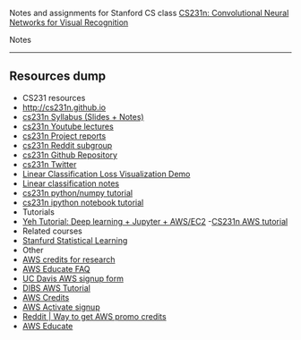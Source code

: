 
Notes and assignments for Stanford CS class [CS231n: Convolutional Neural Networks for Visual Recognition](http://vision.stanford.edu/teaching/cs231n/)

Notes

----
## Resources dump
- CS231 resources
 - http://cs231n.github.io
 - [cs231n Syllabus (Slides + Notes)](http://cs231n.stanford.edu/syllabus.html)
 - [cs231n Youtube lectures](https://www.youtube.com/playlist?list=PLLvH2FwAQhnpj1WEB-jHmPuUeQ8mX-XXG)
 - [cs231n Project reports](http://cs231n.stanford.edu/reports.html)
 - [cs231n Reddit subgroup](https://www.reddit.com/r/cs231n/)
 - [cs231n Github Repository](https://github.com/cs231n/cs231n.github.io)
 - [cs231n Twitter](https://twitter.com/cs231n)
 - [Linear Classification Loss Visualization Demo](vision.stanford.edu/teaching/cs231n/linear-classify-demo/)
  - [Linear classification notes](http://cs231n.github.io/linear-classify/)
  - [cs231n python/numpy tutorial](http://cs231n.github.io/python-numpy-tutorial/)
  - [cs231n ipython notebook tutorial](http://cs231n.github.io/ipython-tutorial/)
- Tutorials
 - [Yeh Tutorial: Deep learning + Jupyter + AWS/EC2](http://efavdb.com/deep-learning-with-jupyter-on-aws/)
 -[CS231n AWS tutorial](http://cs231n.github.io/aws-tutorial/)
- Related courses
 - [Stanfurd Statistical Learning](http://online.stanford.edu/course/statistical-learning-self-paced)
- Other
 - [AWS credits for research](https://aws.amazon.com/research-credits/faq/)
 - [AWS Educate FAQ](https://www.awseducate.com/faqs?app=2)
 - [UC Davis AWS signup form](http://itcatalog.ucdavis.edu/form/uc-davis-aws-signup-form)
 - [DIBS AWS Tutorial](http://dib-training.readthedocs.io/en/pub/2016-03-03-aws-br.html)
 - [AWS Credits](https://aws.amazon.com/awscredits/)
 - [AWS Activate signup](https://aws.amazon.com/activate/event/ngl16hck/)
 - [Reddit | Way to get AWS promo credits](https://www.reddit.com/r/aws/comments/2xdorh/any_easy_ways_to_get_aws_promo_credits/)
 - [AWS Educate](https://aws.amazon.com/education/awseducate/)
